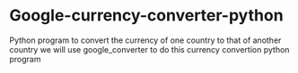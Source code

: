 # Google-currency-converter-python
Python program to convert the currency of one country to that of another country we will use google_converter to do this currency convertion python program
